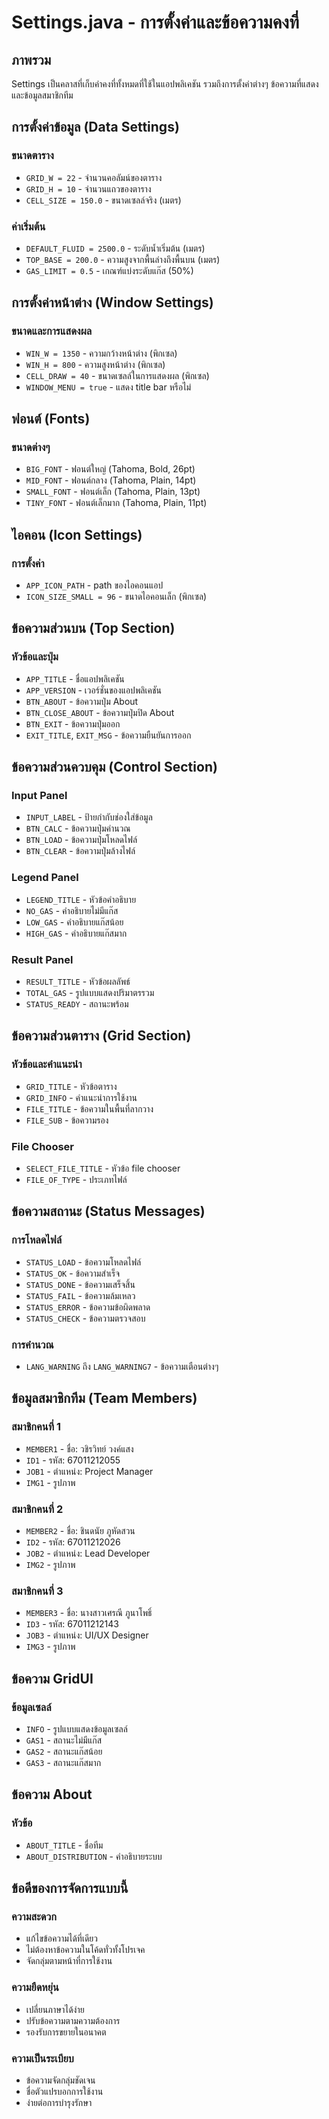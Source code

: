 # Settings.java - การตั้งค่าและข้อความคงที่

## ภาพรวม
Settings เป็นคลาสที่เก็บค่าคงที่ทั้งหมดที่ใช้ในแอปพลิเคชัน รวมถึงการตั้งค่าต่างๆ ข้อความที่แสดง และข้อมูลสมาชิกทีม

## การตั้งค่าข้อมูล (Data Settings)

### ขนาดตาราง
- `GRID_W = 22` - จำนวนคอลัมน์ของตาราง
- `GRID_H = 10` - จำนวนแถวของตาราง
- `CELL_SIZE = 150.0` - ขนาดเซลล์จริง (เมตร)

### ค่าเริ่มต้น
- `DEFAULT_FLUID = 2500.0` - ระดับน้ำเริ่มต้น (เมตร)
- `TOP_BASE = 200.0` - ความสูงจากพื้นล่างถึงพื้นบน (เมตร)
- `GAS_LIMIT = 0.5` - เกณฑ์แบ่งระดับแก๊ส (50%)

## การตั้งค่าหน้าต่าง (Window Settings)

### ขนาดและการแสดงผล
- `WIN_W = 1350` - ความกว้างหน้าต่าง (พิกเซล)
- `WIN_H = 800` - ความสูงหน้าต่าง (พิกเซล)
- `CELL_DRAW = 40` - ขนาดเซลล์ในการแสดงผล (พิกเซล)
- `WINDOW_MENU = true` - แสดง title bar หรือไม่

## ฟอนต์ (Fonts)

### ขนาดต่างๆ
- `BIG_FONT` - ฟอนต์ใหญ่ (Tahoma, Bold, 26pt)
- `MID_FONT` - ฟอนต์กลาง (Tahoma, Plain, 14pt)
- `SMALL_FONT` - ฟอนต์เล็ก (Tahoma, Plain, 13pt)
- `TINY_FONT` - ฟอนต์เล็กมาก (Tahoma, Plain, 11pt)

## ไอคอน (Icon Settings)

### การตั้งค่า
- `APP_ICON_PATH` - path ของไอคอนแอป
- `ICON_SIZE_SMALL = 96` - ขนาดไอคอนเล็ก (พิกเซล)

## ข้อความส่วนบน (Top Section)

### หัวข้อและปุ่ม
- `APP_TITLE` - ชื่อแอปพลิเคชัน
- `APP_VERSION` - เวอร์ชั่นของแอปพลิเคชัน
- `BTN_ABOUT` - ข้อความปุ่ม About
- `BTN_CLOSE_ABOUT` - ข้อความปุ่มปิด About
- `BTN_EXIT` - ข้อความปุ่มออก
- `EXIT_TITLE`, `EXIT_MSG` - ข้อความยืนยันการออก

## ข้อความส่วนควบคุม (Control Section)

### Input Panel
- `INPUT_LABEL` - ป้ายกำกับช่องใส่ข้อมูล
- `BTN_CALC` - ข้อความปุ่มคำนวณ
- `BTN_LOAD` - ข้อความปุ่มโหลดไฟล์
- `BTN_CLEAR` - ข้อความปุ่มล้างไฟล์

### Legend Panel
- `LEGEND_TITLE` - หัวข้อคำอธิบาย
- `NO_GAS` - คำอธิบายไม่มีแก๊ส
- `LOW_GAS` - คำอธิบายแก๊สน้อย
- `HIGH_GAS` - คำอธิบายแก๊สมาก

### Result Panel
- `RESULT_TITLE` - หัวข้อผลลัพธ์
- `TOTAL_GAS` - รูปแบบแสดงปริมาตรรวม
- `STATUS_READY` - สถานะพร้อม

## ข้อความส่วนตาราง (Grid Section)

### หัวข้อและคำแนะนำ
- `GRID_TITLE` - หัวข้อตาราง
- `GRID_INFO` - คำแนะนำการใช้งาน
- `FILE_TITLE` - ข้อความในพื้นที่ลากวาง
- `FILE_SUB` - ข้อความรอง

### File Chooser
- `SELECT_FILE_TITLE` - หัวข้อ file chooser
- `FILE_OF_TYPE` - ประเภทไฟล์

## ข้อความสถานะ (Status Messages)

### การโหลดไฟล์
- `STATUS_LOAD` - ข้อความโหลดไฟล์
- `STATUS_OK` - ข้อความสำเร็จ
- `STATUS_DONE` - ข้อความเสร็จสิ้น
- `STATUS_FAIL` - ข้อความล้มเหลว
- `STATUS_ERROR` - ข้อความข้อผิดพลาด
- `STATUS_CHECK` - ข้อความตรวจสอบ

### การคำนวณ
- `LANG_WARNING` ถึง `LANG_WARNING7` - ข้อความเตือนต่างๆ

## ข้อมูลสมาชิกทีม (Team Members)

### สมาชิกคนที่ 1
- `MEMBER1` - ชื่อ: วชิรวิทย์ วงค์แสง
- `ID1` - รหัส: 67011212055
- `JOB1` - ตำแหน่ง: Project Manager
- `IMG1` - รูปภาพ

### สมาชิกคนที่ 2
- `MEMBER2` - ชื่อ: ชินดนัย ภูหัดสวน
- `ID2` - รหัส: 67011212026
- `JOB2` - ตำแหน่ง: Lead Developer
- `IMG2` - รูปภาพ

### สมาชิกคนที่ 3
- `MEMBER3` - ชื่อ: นางสาวเศรณี ภูนาโพธิ์
- `ID3` - รหัส: 67011212143
- `JOB3` - ตำแหน่ง: UI/UX Designer
- `IMG3` - รูปภาพ

## ข้อความ GridUI

### ข้อมูลเซลล์
- `INFO` - รูปแบบแสดงข้อมูลเซลล์
- `GAS1` - สถานะไม่มีแก๊ส
- `GAS2` - สถานะแก๊สน้อย
- `GAS3` - สถานะแก๊สมาก

## ข้อความ About

### หัวข้อ
- `ABOUT_TITLE` - ชื่อทีม
- `ABOUT_DISTRIBUTION` - คำอธิบายระบบ

## ข้อดีของการจัดการแบบนี้

### ความสะดวก
- แก้ไขข้อความได้ที่เดียว
- ไม่ต้องหาข้อความในโค้ดทั่วทั้งโปรเจค
- จัดกลุ่มตามหน้าที่การใช้งาน

### ความยืดหยุ่น
- เปลี่ยนภาษาได้ง่าย
- ปรับข้อความตามความต้องการ
- รองรับการขยายในอนาคต

### ความเป็นระเบียบ
- ข้อความจัดกลุ่มชัดเจน
- ชื่อตัวแปรบอกการใช้งาน
- ง่ายต่อการบำรุงรักษา